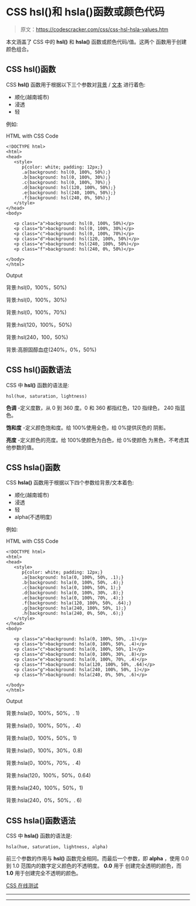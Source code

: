 # CSS hsl()和 hsla()函数或颜色代码

> 原文：<https://codescracker.com/css/css-hsl-hsla-values.htm>

本文涵盖了 CSS 中的 **hsl()** 和 **hsla()** 函数或颜色代码/值。这两个 函数用于创建颜色组合。

## CSS hsl()函数

CSS **hsl()** 函数用于根据以下三个参数对[背景](/css/css-backgrounds.htm) / [文本](/css/css-text.htm) 进行着色:

*   顺化(越南城市)
*   浸透
*   轻

例如:

HTML with CSS Code

```
<!DOCTYPE html>
<html>
<head>
   <style>
      p{color: white; padding: 12px;}
      .a{background: hsl(0, 100%, 50%);}
      .b{background: hsl(0, 100%, 30%);}
      .c{background: hsl(0, 100%, 70%);}
      .d{background: hsl(120, 100%, 50%);}
      .e{background: hsl(240, 100%, 50%);}
      .f{background: hsl(240, 0%, 50%);}
   </style>
</head>
<body>

   <p class="a">background: hsl(0, 100%, 50%)</p>
   <p class="b">background: hsl(0, 100%, 30%)</p>
   <p class="c">background: hsl(0, 100%, 70%)</p>
   <p class="d">background: hsl(120, 100%, 50%)</p>
   <p class="e">background: hsl(240, 100%, 50%)</p>
   <p class="f">background: hsl(240, 0%, 50%)</p>

</body>
</html>
```

Output

背景:hsl(0，100%，50%)

背景:hsl(0，100%，30%)

背景:hsl(0，100%，70%)

背景:hsl(120，100%，50%)

背景:hsl(240，100，50%)

背景:高胆固醇血症(240%，0%，50%)

## CSS hsl()函数语法

CSS 中 **hsl()** 函数的语法是:

```
hsl(hue, saturation, lightness)
```

**色调** -定义度数，从 0 到 360 度。0 和 360 都指红色，120 指绿色， 240 指蓝色。

**饱和度** -定义颜色饱和度。给 100%使用全色，给 0%提供灰色的 阴影。

**亮度** -定义颜色的亮度。给 100%使颜色为白色，给 0%使颜色 为黑色，不考虑其他参数的值。

## CSS hsla()函数

CSS **hsla()** 函数用于根据以下四个参数给背景/文本着色:

*   顺化(越南城市)
*   浸透
*   轻
*   alpha(不透明度)

例如:

HTML with CSS Code

```
<!DOCTYPE html>
<html>
<head>
   <style>
      p{color: white; padding: 12px;}
      .a{background: hsla(0, 100%, 50%, .1);}
      .b{background: hsla(0, 100%, 50%, .4);}
      .c{background: hsla(0, 100%, 50%, 1);}
      .d{background: hsla(0, 100%, 30%, .8);}
      .e{background: hsla(0, 100%, 70%, .4);}
      .f{background: hsla(120, 100%, 50%, .64);}
      .g{background: hsla(240, 100%, 50%, 1);}
      .h{background: hsla(240, 0%, 50%, .6);}
   </style>
</head>
<body>

   <p class="a">background: hsla(0, 100%, 50%, .1)</p>
   <p class="b">background: hsla(0, 100%, 50%, .4)</p>
   <p class="c">background: hsla(0, 100%, 50%, 1)</p>
   <p class="d">background: hsla(0, 100%, 30%, .8)</p>
   <p class="e">background: hsla(0, 100%, 70%, .4)</p>
   <p class="f">background: hsla(120, 100%, 50%, .64)</p>
   <p class="g">background: hsla(240, 100%, 50%, 1)</p>
   <p class="h">background: hsla(240, 0%, 50%, .6)</p>

</body>
</html>
```

Output

背景:hsla(0，100%，50%，. 1)

背景:hsla(0，100%，50%，. 4)

背景:hsla(0，100%，50%，1)

背景:hsla(0，100%，30%，0.8)

背景:hsla(0，100%，70%，. 4)

背景:hsla(120，100%，50%，0.64)

背景:hsla(240，100%，50%，1)

背景:hsla(240，0%，50%，. 6)

## CSS hsla()函数语法

CSS 中 **hsla()** 函数的语法是:

```
hsla(hue, saturation, lightness, alpha)
```

前三个参数的作用与 **hsl()** 函数完全相同。而最后一个参数，即 **alpha** ，使用 0.0 到 1.0 范围内的数字定义颜色的不透明度。 **0.0** 用于 创建完全透明的颜色，而 **1.0** 用于创建完全不透明的颜色。

[CSS 在线测试](/exam/showtest.php?subid=5)

* * *

* * *